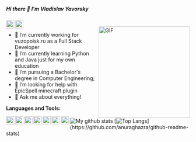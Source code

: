 ##### Hi there 👋 I'm Vladislav Yavorsky

<a href="https://vk.com/yavorskyvv">
  <img align="left" alt="My VK" width="22px" src="https://cdn.jsdelivr.net/npm/simple-icons@4.2.0/icons/vk.svg" />
</a>

<a href="#" mailto="enzdarkside@gmail.com">
  <img align="left" alt="Mail" width="22px" src="https://cdn.jsdelivr.net/npm/simple-icons@4.2.0/icons/gmail.svg" />
</a>

<br />

<img align="right" alt="GIF" width="250" src="https://i.kym-cdn.com/photos/images/original/001/531/018/cb3.gif" />

- 🔭 I’m currently working for vuzopoisk.ru as a Full Stack Developer
- 🌱 I’m currently learning Python and Java just for my own education
- 💼 I’m pursuing a Bachelor's degree in Computer Engineering;
- 🤔 I’m looking for help with EpicSpell minecraft plugin
- 💬 Ask me about everything!

**Languages and Tools:**  

<img align="left" alt="PyCharm" width="22px" src="https://cdn.jsdelivr.net/npm/simple-icons@4.2.0/icons/pycharm.svg" />
<img align="left" alt="Visual Studio" width="22px" src="https://cdn.jsdelivr.net/npm/simple-icons@4.2.0/icons/visualstudio.svg" />
<img align="left" alt="Intellij IDEA" width="22px" src="https://cdn.jsdelivr.net/npm/simple-icons@4.2.0/icons/intellijidea.svg" />
<img align="left" alt="Angular 2+" width="22px" src="https://cdn.jsdelivr.net/npm/simple-icons@4.2.0/icons/angular.svg" />
<img align="left" alt="CSS3" width="22px" src="https://cdn.jsdelivr.net/npm/simple-icons@4.2.0/icons/css3.svg" />
<img align="left" alt="Node.js" width="22px" src="https://cdn.jsdelivr.net/npm/simple-icons@4.2.0/icons/node-dot-js.svg" />
<img align="left" alt="MySQL" width="22px" src="https://cdn.jsdelivr.net/npm/simple-icons@4.2.0/icons/mysql.svg" />

![My github stats](https://github-readme-stats.vercel.app/api?username=enzdarkside&count_private=true&show_icons=true&hide_border=true)
[![Top Langs](https://github-readme-stats.vercel.app/api/top-langs/?username=enzdarkside&show_icons=true&hide_border=true")](https://github.com/anuraghazra/github-readme-stats)
